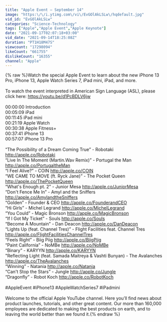 ```yaml
---
title: "Apple Event — September 14"
image: "https:\/\/i.ytimg.com\/vi\/EvGOlAkLSLw\/hqdefault.jpg"
vid_id: "EvGOlAkLSLw"
categories: "Science-Technology"
tags: ["Apple","Apple Event","Apple Keynote"]
date: "2021-09-17T02:07:18+03:00"
vid_date: "2021-09-14T18:25:08Z"
duration: "PT1H18M47S"
viewcount: "17298094"
likeCount: "661755"
dislikeCount: "16355"
channel: "Apple"
---
```

{% raw %}Watch the special Apple Event to learn about the new iPhone 13 Pro, iPhone 13, Apple Watch Series 7, iPad mini, iPad, and more.<br /><br />To watch the event interpreted in American Sign Language (ASL), please click here: <a rel="nofollow" target="blank" href="https://youtu.be/d1PcBDLV6jw">https://youtu.be/d1PcBDLV6jw</a><br /><br />00:00:00 Introduction<br />00:05:09 iPad  <br />00:11:45 iPad mini <br />00:21:19 Apple Watch <br />00:30:38 Apple Fitness+ <br />00:37:41 iPhone 13<br />00:57:07 iPhone 13 Pro<br /><br />“The Possibility of a Dream Coming True” - Robotaki <a rel="nofollow" target="blank" href="http://apple.co/Robotaki">http://apple.co/Robotaki</a><br />“Live In The Moment (Martin.Wav Remix)” - Portugal the Man <a rel="nofollow" target="blank" href="http://apple.co/PortugaltheMan">http://apple.co/PortugaltheMan</a><br />“I Feel Alive?” - COIN <a rel="nofollow" target="blank" href="http://apple.co/COIN">http://apple.co/COIN</a><br />“WE CAME TO MOVE (ft. Ryck Jane)” - The Pocket Queen <a rel="nofollow" target="blank" href="http://apple.co/ThePocketQueen">http://apple.co/ThePocketQueen</a><br />“What's Enough pt. 2” - Junior Mesa <a rel="nofollow" target="blank" href="http://apple.co/JuniorMesa">http://apple.co/JuniorMesa</a><br />“Don't Fence Me In” - Amyl and the Sniffers <a rel="nofollow" target="blank" href="http://apple.co/AmylandtheSniffers">http://apple.co/AmylandtheSniffers</a><br />“Golden” - Founder &amp; CEO <a rel="nofollow" target="blank" href="http://apple.co/FounderandCEO">http://apple.co/FounderandCEO</a><br />“Hi Girls” - Michel Legrand <a rel="nofollow" target="blank" href="http://apple.co/MichelLegrand">http://apple.co/MichelLegrand</a><br />“You Could” - Magic Bronson <a rel="nofollow" target="blank" href="http://apple.co/MagicBronson">http://apple.co/MagicBronson</a><br />“If I Got My Ticket” - Souls <a rel="nofollow" target="blank" href="http://apple.co/Souls">http://apple.co/Souls</a><br />“Become A Mountain” - Dan Deacon <a rel="nofollow" target="blank" href="http://apple.co/DanDeacon">http://apple.co/DanDeacon</a><br />“Lights Up (feat. Channel Tres)” - Flight Facilities feat. Channel Tres <a rel="nofollow" target="blank" href="http://apple.co/FlightFacilitiesChannelTres">http://apple.co/FlightFacilitiesChannelTres</a><br />“Feels Right” - Biig Piig <a rel="nofollow" target="blank" href="http://apple.co/BiigPiig">http://apple.co/BiigPiig</a><br />“Paint California” - NoMBe <a rel="nofollow" target="blank" href="http://apple.co/NoMBe">http://apple.co/NoMBe</a><br />“Binary” - KARYYN <a rel="nofollow" target="blank" href="http://apple.co/KARYYN">http://apple.co/KARYYN</a><br />&quot;Reflecting Light (feat. Samada Maitreya &amp; Vashti Bunyan) - The Avalanches <a rel="nofollow" target="blank" href="http://apple.co/TheAvalanches">http://apple.co/TheAvalanches</a><br />“Winning” - Natania <a rel="nofollow" target="blank" href="http://apple.co/Natania">http://apple.co/Natania</a><br />“Can't Stop the Stars” - Jungle <a rel="nofollow" target="blank" href="http://apple.co/Jungle">http://apple.co/Jungle</a><br />“Dragonfly” - Robot Koch <a rel="nofollow" target="blank" href="http://apple.co/RobotKoch">http://apple.co/RobotKoch</a><br /><br />#AppleEvent #iPhone13 #AppleWatchSeries7 #iPadmini<br /><br />Welcome to the official Apple YouTube channel. Here you’ll find news about product launches, tutorials, and other great content. Our more than 160,000 employees are dedicated to making the best products on earth, and to leaving the world better than we found it.{% endraw %}
